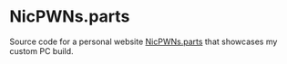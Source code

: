 # NicPWNs.parts
Source code for a personal website [NicPWNs.parts](http://nicpwns.parts/) that showcases my custom PC build.
